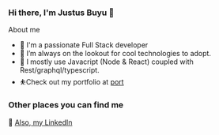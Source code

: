 ### Hi there, I'm Justus Buyu 👋


About me

- 🎤 I'm a passionate Full Stack developer
- 🌋 I’m always on the lookout for cool technologies to adopt.
- 💬 I mostly use Javacript (Node & React) coupled with Rest/graphql/typescript.
- ⛹️Check out my portfolio at [port](https://portfolio-teal-nine-85.vercel.app/projects)

### Other places you can find me 


🐣 [Also, my LinkedIn](https://www.linkedin.com/in/jbuyu/)



###
